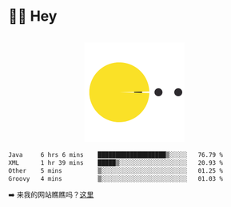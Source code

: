 
# 👋🏻 Hey
<div align="center">
	<br>
	<img src="https://raw.githubusercontent.com/Aniket965/Aniket965/master/pacman.svg?sanitize=true" width="200" height="200">
	<br>
</div>

<!--START_SECTION:waka-->
```text
Java     6 hrs 6 mins    ███████████████████▒░░░░░   76.79 % 
XML      1 hr 39 mins    █████▒░░░░░░░░░░░░░░░░░░░   20.93 % 
Other    5 mins          ▒░░░░░░░░░░░░░░░░░░░░░░░░   01.25 % 
Groovy   4 mins          ▒░░░░░░░░░░░░░░░░░░░░░░░░   01.03 % 
```
<!--END_SECTION:waka-->

 ➡️  来我的网站瞧瞧吗？[这里](https://www.shaolongfei.com)
